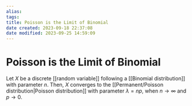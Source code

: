 ```yaml
---
alias: 
tags: 
title: Poisson is the Limit of Binomial
date created: 2023-09-18 22:37:08
date modified: 2023-09-25 14:59:09
---
```


# Poisson is the Limit of Binomial

Let $X$ be a discrete [[random variable]] following a [[Binomial distribution]] with parameter $n$. Then, $X$ converges to the [[Permanent/Poisson distribution|Poisson distribution]] with parameter $\lambda=np$, when $n\to\infty$ and $p\to0$.